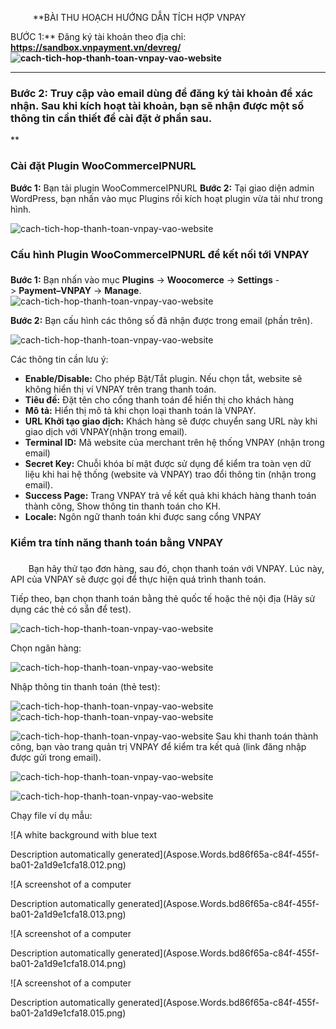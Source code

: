 ﻿`     `**BÀI THU HOẠCH HƯỚNG DẪN TÍCH HỢP VNPAY

BƯỚC 1:** Đăng ký tài khoản theo địa chỉ: **<https://sandbox.vnpayment.vn/devreg/>
![cach-tich-hop-thanh-toan-vnpay-vao-website](Aspose.Words.bd86f65a-c84f-455f-ba01-2a1d9e1cfa18.001.png)**

----------------------------------------------------------------------------------------------------------
### **Bước 2:** Truy cập vào email dùng để đăng ký tài khoản để xác nhận. Sau khi kích hoạt tài khoản, bạn sẽ nhận được một số thông tin cần thiết để cài đặt ở phần sau.
**
###
### **Cài đặt Plugin WooCommerceIPNURL**
**Bước 1:** Bạn tải plugin WooCommerceIPNURL 
**Bước 2:** Tại giao diện admin WordPress, bạn nhấn vào mục Plugins rồi kích hoạt plugin vừa tải như trong hình.

![cach-tich-hop-thanh-toan-vnpay-vao-website](Aspose.Words.bd86f65a-c84f-455f-ba01-2a1d9e1cfa18.002.png)


### **Cấu hình Plugin WooCommerceIPNURL để kết nối tới VNPAY**
###
**Bước 1:** Bạn nhấn vào mục **Plugins** -> **Woocomerce** -> **Settings** -> **Payment–VNPAY** -> **Manage**. ![cach-tich-hop-thanh-toan-vnpay-vao-website](Aspose.Words.bd86f65a-c84f-455f-ba01-2a1d9e1cfa18.003.png)

**Bước 2:** Bạn cấu hình các thông số đã nhận được trong email (phần trên).

![cach-tich-hop-thanh-toan-vnpay-vao-website](Aspose.Words.bd86f65a-c84f-455f-ba01-2a1d9e1cfa18.004.png)



Các thông tin cần lưu ý:

- **Enable/Disable:** Cho phép Bật/Tắt plugin. Nếu chọn tắt, website sẽ không hiển thị ví VNPAY trên trang thanh toán.
- **Tiêu đề:** Đặt tên cho cổng thanh toán để hiển thị cho khách hàng
- **Mô tả:** Hiển thị mô tả khi chọn loại thanh toán là VNPAY.
- **URL Khởi tạo giao dịch:** Khách hàng sẽ được chuyển sang URL này khi giao dịch với VNPAY(nhận trong email).
- **Terminal ID:** Mã website của merchant trên hệ thống VNPAY (nhận trong email)
- **Secret Key:** Chuỗi khóa bí mật được sử dụng để kiểm tra toàn vẹn dữ liệu khi hai hệ thống (website và VNPAY) trao đổi thông tin (nhận trong email).
- **Success Page:** Trang VNPAY trả về kết quả khi khách hàng thanh toán thành công, Show thông tin thanh toán cho KH.
- **Locale:** Ngôn ngữ thanh toán khi được sang cổng VNPAY

### **Kiểm tra tính năng thanh toán bằng VNPAY**
###
`    `Bạn hãy thử tạo đơn hàng, sau đó, chọn thanh toán với VNPAY. Lúc này, API của VNPAY sẽ được gọi để thực hiện quá trình thanh toán.

Tiếp theo, bạn chọn thanh toán bằng thẻ quốc tế hoặc thẻ nội địa (Hãy sử dụng các thẻ có sẵn để test).

![cach-tich-hop-thanh-toan-vnpay-vao-website](Aspose.Words.bd86f65a-c84f-455f-ba01-2a1d9e1cfa18.005.png)



Chọn ngân hàng:

![cach-tich-hop-thanh-toan-vnpay-vao-website](Aspose.Words.bd86f65a-c84f-455f-ba01-2a1d9e1cfa18.006.png)



Nhập thông tin thanh toán (thẻ test):

![cach-tich-hop-thanh-toan-vnpay-vao-website] ![cach-tich-hop-thanh-toan-vnpay-vao-website]

![cach-tich-hop-thanh-toan-vnpay-vao-website](Aspose.Words.bd86f65a-c84f-455f-ba01-2a1d9e1cfa18.009.png) Sau khi thanh toán thành công, bạn vào trang quản trị VNPAY để kiểm tra kết quả (link đăng nhập được gửi trong email).

![cach-tich-hop-thanh-toan-vnpay-vao-website](Aspose.Words.bd86f65a-c84f-455f-ba01-2a1d9e1cfa18.010.png)

![cach-tich-hop-thanh-toan-vnpay-vao-website](Aspose.Words.bd86f65a-c84f-455f-ba01-2a1d9e1cfa18.011.png)

Chạy file ví dụ mẫu:

![A white background with blue text

Description automatically generated](Aspose.Words.bd86f65a-c84f-455f-ba01-2a1d9e1cfa18.012.png)

![A screenshot of a computer

Description automatically generated](Aspose.Words.bd86f65a-c84f-455f-ba01-2a1d9e1cfa18.013.png)

![A screenshot of a computer

Description automatically generated](Aspose.Words.bd86f65a-c84f-455f-ba01-2a1d9e1cfa18.014.png)

![A screenshot of a computer

Description automatically generated](Aspose.Words.bd86f65a-c84f-455f-ba01-2a1d9e1cfa18.015.png)

[cach-tich-hop-thanh-toan-vnpay-vao-website]: Aspose.Words.bd86f65a-c84f-455f-ba01-2a1d9e1cfa18.007.png
[cach-tich-hop-thanh-toan-vnpay-vao-website]: Aspose.Words.bd86f65a-c84f-455f-ba01-2a1d9e1cfa18.008.png
